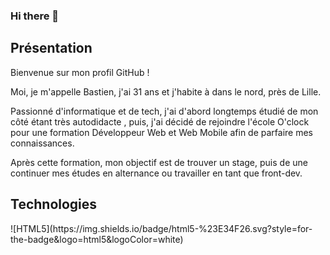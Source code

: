 ### Hi there 👋

<!--
**BastienAuT/BastienAuT** is a ✨ _special_ ✨ repository because its `README.md` (this file) appears on your GitHub profile.

Here are some ideas to get you started:

- 🔭 I’m currently working on ...
- 🌱 I’m currently learning ...
- 👯 I’m looking to collaborate on ...
- 🤔 I’m looking for help with ...
- 💬 Ask me about ...
- 📫 How to reach me: ...
- 😄 Pronouns: ...
- ⚡ Fun fact: ...
-->

## Présentation

Bienvenue sur mon profil GitHub !

Moi, je m'appelle Bastien, j'ai 31 ans et j'habite à dans le nord, près de Lille.

Passionné d'informatique et de tech, j'ai d'abord longtemps étudié de mon côté étant très autodidacte , puis, j'ai décidé de rejoindre l'école O'clock pour une formation Développeur Web et Web Mobile afin de parfaire mes connaissances.

Après cette formation, mon objectif est de trouver un stage, puis de une continuer mes études en alternance ou travailler en tant que front-dev.

## Technologies

<div>
![HTML5](https://img.shields.io/badge/html5-%23E34F26.svg?style=for-the-badge&logo=html5&logoColor=white)
</div>


